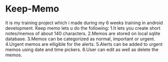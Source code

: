 # Keep-Memo
It is my training project which i made during my 6 weeks training in android development.
Keep memo lets u do the following:
1.It lets you create short notes/memos of about 140 characters.
2.Memos are stored on local sqlite database.
3.Memos can be categorized as normal, important or urgent.
4.Urgent memos are elligible for the alerts.
5.Alerts can be added to urgent memos using date and time pickers.
6.User can edit as well as delete the memos.

